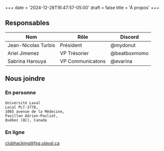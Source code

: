 +++
date = '2024-12-28T16:47:57-05:00'
draft = false
title = 'À propos'
+++

## Responsables

|Nom|Rôle|Discord|
|---|---|---|
|Jean-Nicolas Turbis|Président|@mydonut|
|Ariel Jimenez|VP Trésorier|@beatboxmomo|
|Sabrina Harouya|VP Communicatons|@evarina|

## Nous joindre
### En personne
```
Université Laval
Local PLT-3778,
1065 avenue de la Médecine,
Pavillon Adrien-Pouliot,
Québec (QC), Canada
```

### En ligne
clubhacking@fsg.ulaval.ca
